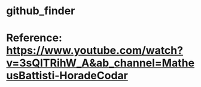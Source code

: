 # github_finder
# Reference: https://www.youtube.com/watch?v=3sQITRihW_A&ab_channel=MatheusBattisti-HoradeCodar

